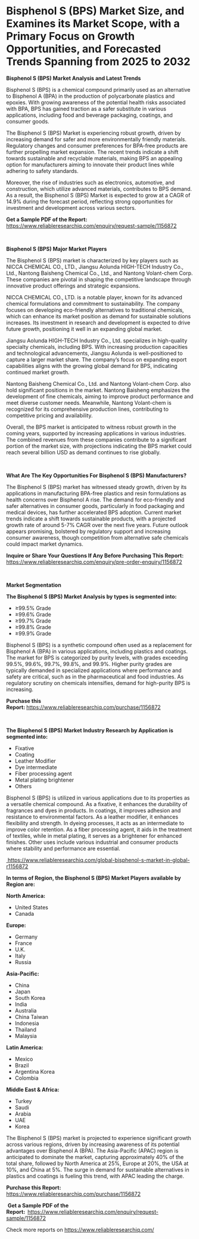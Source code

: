 <p><h1>Bisphenol S (BPS) Market Size, and Examines its Market Scope, with a Primary Focus on Growth Opportunities, and Forecasted Trends Spanning from 2025 to 2032</h1></p><p><strong>Bisphenol S (BPS) Market Analysis and Latest Trends</strong></p>
<p><p>Bisphenol S (BPS) is a chemical compound primarily used as an alternative to Bisphenol A (BPA) in the production of polycarbonate plastics and epoxies. With growing awareness of the potential health risks associated with BPA, BPS has gained traction as a safer substitute in various applications, including food and beverage packaging, coatings, and consumer goods. </p><p>The Bisphenol S (BPS) Market is experiencing robust growth, driven by increasing demand for safer and more environmentally friendly materials. Regulatory changes and consumer preferences for BPA-free products are further propelling market expansion. The recent trends indicate a shift towards sustainable and recyclable materials, making BPS an appealing option for manufacturers aiming to innovate their product lines while adhering to safety standards. </p><p>Moreover, the rise of industries such as electronics, automotive, and construction, which utilize advanced materials, contributes to BPS demand. As a result, the Bisphenol S (BPS) Market is expected to grow at a CAGR of 14.9% during the forecast period, reflecting strong opportunities for investment and development across various sectors. </p></p>
<p><strong>Get a Sample PDF of the Report:&nbsp;</strong> <a href="https://www.reliableresearchiq.com/enquiry/request-sample/1156872?utm_campaign=2257&utm_medium=2&utm_source=Github&utm_content=ia&utm_term=01022025&utm_id=bisphenol-s-bps">https://www.reliableresearchiq.com/enquiry/request-sample/1156872</a></p>
<p>&nbsp;</p>
<p><strong>Bisphenol S (BPS) Major Market Players</strong></p>
<p><p>The Bisphenol S (BPS) market is characterized by key players such as NICCA CHEMICAL CO., LTD., Jiangsu Aolunda HIGH-TECH Industry Co., Ltd., Nantong Baisheng Chemical Co., Ltd., and Nantong Volant-chem Corp. These companies are pivotal in shaping the competitive landscape through innovative product offerings and strategic expansions.</p><p>NICCA CHEMICAL CO., LTD. is a notable player, known for its advanced chemical formulations and commitment to sustainability. The company focuses on developing eco-friendly alternatives to traditional chemicals, which can enhance its market position as demand for sustainable solutions increases. Its investment in research and development is expected to drive future growth, positioning it well in an expanding global market.</p><p>Jiangsu Aolunda HIGH-TECH Industry Co., Ltd. specializes in high-quality specialty chemicals, including BPS. With increasing production capacities and technological advancements, Jiangsu Aolunda is well-positioned to capture a larger market share. The company’s focus on expanding export capabilities aligns with the growing global demand for BPS, indicating continued market growth.</p><p>Nantong Baisheng Chemical Co., Ltd. and Nantong Volant-chem Corp. also hold significant positions in the market. Nantong Baisheng emphasizes the development of fine chemicals, aiming to improve product performance and meet diverse customer needs. Meanwhile, Nantong Volant-chem is recognized for its comprehensive production lines, contributing to competitive pricing and availability.</p><p>Overall, the BPS market is anticipated to witness robust growth in the coming years, supported by increasing applications in various industries. The combined revenues from these companies contribute to a significant portion of the market size, with projections indicating the BPS market could reach several billion USD as demand continues to rise globally.</p></p>
<p>&nbsp;</p>
<p><strong>What Are The Key Opportunities For Bisphenol S (BPS) Manufacturers?</strong></p>
<p><p>The Bisphenol S (BPS) market has witnessed steady growth, driven by its applications in manufacturing BPA-free plastics and resin formulations as health concerns over Bisphenol A rise. The demand for eco-friendly and safer alternatives in consumer goods, particularly in food packaging and medical devices, has further accelerated BPS adoption. Current market trends indicate a shift towards sustainable products, with a projected growth rate of around 5-7% CAGR over the next five years. Future outlook appears promising, bolstered by regulatory support and increasing consumer awareness, though competition from alternative safe chemicals could impact market dynamics.</p></p>
<p><strong>Inquire or Share Your Questions If Any Before Purchasing This Report:</strong> <a href="https://www.reliableresearchiq.com/enquiry/pre-order-enquiry/1156872?utm_campaign=2257&utm_medium=2&utm_source=Github&utm_content=ia&utm_term=01022025&utm_id=bisphenol-s-bps">https://www.reliableresearchiq.com/enquiry/pre-order-enquiry/1156872</a></p>
<p>&nbsp;</p>
<p><strong>Market Segmentation</strong></p>
<p><strong>The Bisphenol S (BPS) Market Analysis by types is segmented into:</strong></p>
<p><ul><li>≥99.5% Grade</li><li>≥99.6% Grade</li><li>≥99.7% Grade</li><li>≥99.8% Grade</li><li>≥99.9% Grade</li></ul></p>
<p><p>Bisphenol S (BPS) is a synthetic compound often used as a replacement for Bisphenol A (BPA) in various applications, including plastics and coatings. The market for BPS is categorized by purity levels, with grades exceeding 99.5%, 99.6%, 99.7%, 99.8%, and 99.9%. Higher purity grades are typically demanded in specialized applications where performance and safety are critical, such as in the pharmaceutical and food industries. As regulatory scrutiny on chemicals intensifies, demand for high-purity BPS is increasing.</p></p>
<p><strong>Purchase this Report:&nbsp;</strong><a href="https://www.reliableresearchiq.com/purchase/1156872?utm_campaign=2257&utm_medium=2&utm_source=Github&utm_content=ia&utm_term=01022025&utm_id=bisphenol-s-bps">https://www.reliableresearchiq.com/purchase/1156872</a></p>
<p>&nbsp;</p>
<p><strong>The Bisphenol S (BPS) Market Industry Research by Application is segmented into:</strong></p>
<p><ul><li>Fixative</li><li>Coating</li><li>Leather Modifier</li><li>Dye intermediate</li><li>Fiber processing agent</li><li>Metal plating brightener</li><li>Others</li></ul></p>
<p><p>Bisphenol S (BPS) is utilized in various applications due to its properties as a versatile chemical compound. As a fixative, it enhances the durability of fragrances and dyes in products. In coatings, it improves adhesion and resistance to environmental factors. As a leather modifier, it enhances flexibility and strength. In dyeing processes, it acts as an intermediate to improve color retention. As a fiber processing agent, it aids in the treatment of textiles, while in metal plating, it serves as a brightener for enhanced finishes. Other uses include various industrial and consumer products where stability and performance are essential.</p></p>
<p><a href="https://www.reliableresearchiq.com/global-bisphenol-s-market-in-global-r1156872?utm_campaign=2257&utm_medium=2&utm_source=Github&utm_content=ia&utm_term=01022025&utm_id=bisphenol-s-bps">&nbsp;https://www.reliableresearchiq.com/global-bisphenol-s-market-in-global-r1156872</a></p>
<p><strong>In terms of Region, the Bisphenol S (BPS) Market Players available by Region are:</strong></p>
<p>
    <p> <strong> North America: </strong>
        <ul>
            <li>United States</li>
            <li>Canada</li>
        </ul>
        </p> 
    <p> <strong> Europe: </strong>
        <ul>
            <li>Germany</li>
            <li>France</li>
            <li>U.K.</li>
            <li>Italy</li>
            <li>Russia</li>
        </ul>
        </p> 
    <p> <strong> Asia-Pacific: </strong>
        <ul>
            <li>China</li>
            <li>Japan</li>
            <li>South Korea</li>
            <li>India</li>
            <li>Australia</li>
            <li>China Taiwan</li>
            <li>Indonesia</li>
            <li>Thailand</li>
            <li>Malaysia</li>
        </ul>
        </p> 
    <p> <strong> Latin America: </strong>
        <ul>
            <li>Mexico</li>
            <li>Brazil</li>
            <li>Argentina Korea</li>
            <li>Colombia</li>
        </ul>
        </p> 
    <p> <strong> Middle East & Africa: </strong>
        <ul>
            <li>Turkey</li>
            <li>Saudi</li>
            <li>Arabia</li>
            <li>UAE</li>
            <li>Korea</li>
        </ul>
    </p>
    </p>
<p><p>The Bisphenol S (BPS) market is projected to experience significant growth across various regions, driven by increasing awareness of its potential advantages over Bisphenol A (BPA). The Asia-Pacific (APAC) region is anticipated to dominate the market, capturing approximately 40% of the total share, followed by North America at 25%, Europe at 20%, the USA at 10%, and China at 5%. The surge in demand for sustainable alternatives in plastics and coatings is fueling this trend, with APAC leading the charge.</p></p>
<p><strong>Purchase this Report: </strong><a href="https://www.reliableresearchiq.com/purchase/1156872?utm_campaign=2257&utm_medium=2&utm_source=Github&utm_content=ia&utm_term=01022025&utm_id=bisphenol-s-bps">https://www.reliableresearchiq.com/purchase/1156872</a></p>
<p>&nbsp;<strong>Get a Sample PDF of the Report:&nbsp;&nbsp;</strong><a href="https://www.reliableresearchiq.com/enquiry/request-sample/1156872?utm_campaign=2257&utm_medium=2&utm_source=Github&utm_content=ia&utm_term=01022025&utm_id=bisphenol-s-bps">https://www.reliableresearchiq.com/enquiry/request-sample/1156872</a></p>
<p><strong></strong></p>
<p>Check more reports on <a href="https://www.reliableresearchiq.com/?utm_campaign=2257&utm_medium=2&utm_source=Github&utm_content=ia&utm_term=01022025&utm_id=bisphenol-s-bps">https://www.reliableresearchiq.com/</a></p>